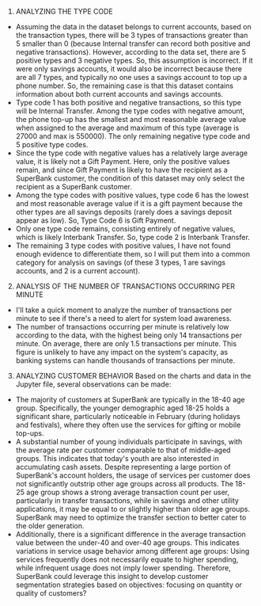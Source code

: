 1. ANALYZING THE TYPE CODE
- Assuming the data in the dataset belongs to current accounts, based on the transaction types, there will be 3 types of transactions greater than 5 smaller than 0 (because Internal transfer can record both positive and negative transactions). However, according to the data set, there are 5 positive types and 3 negative types. So, this assumption is incorrect. If it were only savings accounts, it would also be incorrect because there are all 7 types, and typically no one uses a savings account to top up a phone number. So, the remaining case is that this dataset contains information about both current accounts and savings accounts. 
- Type code 1 has both positive and negative transactions, so this type will be Internal Transfer. Among the type codes with negative amount, the phone top-up has the smallest and most reasonable average value when assigned to the average and maximum of this type (average is 27000 and max is 550000). The only remaining negative type code and 5 positive type codes. 
- Since the type code with negative values has a relatively large average value, it is likely not a Gift Payment. Here, only the positive values remain, and since Gift Payment is likely to have the recipient as a SuperBank customer, the condition of this dataset may only select the recipient as a SuperBank customer. 
- Among the type codes with positive values, type code 6 has the lowest and most reasonable average value if it is a gift payment because the other types are all savings deposits (rarely does a savings deposit appear as low). So, Type Code 6 is Gift Payment. 
- Only one type code remains, consisting entirely of negative values, which is likely Interbank Transfer. So, type code 2 is Interbank Transfer. 
- The remaining 3 type codes with positive values, I have not found enough evidence to differentiate them, so I will put them into a common category for analysis on savings (of these 3 types, 1 are savings accounts, and 2 is a current account).
2. ANALYSIS OF THE NUMBER OF TRANSACTIONS OCCURRING PER MINUTE
- I'll take a quick moment to analyze the number of transactions per minute to see if there's a need to alert for system load awareness.
- The number of transactions occurring per minute is relatively low according to the data, with the highest being only 14 transactions per minute. On average, there are only 1.5 transactions per minute. This figure is unlikely to have any impact on the system's capacity, as banking systems can handle thousands of transactions per minute.
3. ANALYZING CUSTOMER BEHAVIOR
Based on the charts and data in the Jupyter file, several observations can be made:
- The majority of customers at SuperBank are typically in the 18-40 age group. Specifically, the younger demographic aged 18-25 holds a significant share, particularly noticeable in February (during holidays and festivals), where they often use the services for gifting or mobile top-ups.
- A substantial number of young individuals participate in savings, with the average rate per customer comparable to that of middle-aged groups. This indicates that today's youth are also interested in accumulating cash assets.
Despite representing a large portion of SuperBank's account holders, the usage of services per customer does not significantly outstrip other age groups across all products. The 18-25 age group shows a strong average transaction count per user, particularly in transfer transactions, while in savings and other utility applications, it may be equal to or slightly higher than older age groups. SuperBank may need to optimize the transfer section to better cater to the older generation.
- Additionally, there is a significant difference in the average transaction value between the under-40 and over-40 age groups. This indicates variations in service usage behavior among different age groups: Using services frequently does not necessarily equate to higher spending, while infrequent usage does not imply lower spending. Therefore, SuperBank could leverage this insight to develop customer segmentation strategies based on objectives: focusing on quantity or quality of customers?


